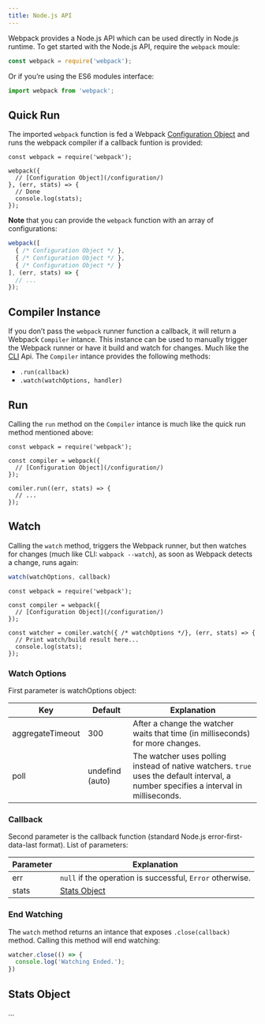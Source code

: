 ```yaml
---
title: Node.js API
---
```

Webpack provides a Node.js API which can be used directly in Node.js runtime. To get started with the Node.js API, require the `webpack` moule:

``` js
const webpack = require('webpack');
```

Or if you’re using the ES6 modules interface:

``` js
import webpack from 'webpack';
```

## Quick Run
The imported `webpack` function is fed a Webpack [Configuration Object](/configuration/) and runs the webpack compiler if a callback funtion is provided:

``` js-with-links
const webpack = require('webpack');

webpack({
  // [Configuration Object](/configuration/)
}, (err, stats) => {
  // Done
  console.log(stats);
});
```

**Note** that you can provide the `webpack` function with an array of configurations:

``` js
webpack([
  { /* Configuration Object */ },
  { /* Configuration Object */ },
  { /* Configuration Object */ }
], (err, stats) => {
  // ...
});
```

## Compiler Instance
If you don’t pass the `webpack` runner function a callback, it will return a Webpack `Compiler` intance. This instance can be used to manually trigger the Webpack runner or have it build and watch for changes. Much like the [CLI](/api/cli/) Api. The `Compiler` intance provides the following methods:

* `.run(callback)`
* `.watch(watchOptions, handler)`

## Run
Calling the `run` method on the `Compiler` intance is much like the quick run method mentioned above:

``` js-with-links
const webpack = require('webpack');

const compiler = webpack({
  // [Configuration Object](/configuration/)
});

comiler.run((err, stats) => {
  // ...
});
```

## Watch
Calling the `watch` method, triggers the Webpack runner, but then watches for changes (much like CLI: `wabpack --watch`), as soon as Webpack detects a change, runs again:

``` js
watch(watchOptions, callback)
```

``` js-with-links
const webpack = require('webpack');

const compiler = webpack({
  // [Configuration Object](/configuration/)
});

const watcher = comiler.watch({ /* watchOptions */}, (err, stats) => {
  // Print watch/build result here...
  console.log(stats);
});
```

### Watch Options
First parameter is watchOptions object:

| Key               | Default         | Explanation                                                                                                                           |
|-------------------|-----------------|---------------------------------------------------------------------------------------------------------------------------------------|
| aggregateTimeout  | 300             | After a change the watcher waits that time (in milliseconds) for more changes.                                                        |
| poll              | undefind (auto) | The watcher uses polling instead of native watchers. `true` uses the default interval, a number specifies a interval in milliseconds. |

### Callback
Second parameter is the callback function (standard Node.js error-first-data-last format). List of parameters:

| Parameter | Explanation                                               |
|-----------|-----------------------------------------------------------|
| err       | `null` if the operation is successful, `Error` otherwise. |
| stats     | [Stats Object](#stats-object) |

### End Watching
The `watch` method returns an intance that exposes `.close(callback)` method. Calling this method will end watching:

``` js
watcher.close(() => {
  console.log('Watching Ended.');
})
```

## Stats Object
...
